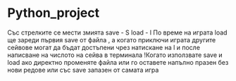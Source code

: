 # Python_project
Със стрелките се мести змията
save - S
load - l
По време на играта load ще зареди първия save от файла , а когато приключи играта другите сейвове могат да бъдат достъпени чрез натискане на l и после написване 
на числото на сейва в терминала
!Когато използвате save и load ако директно променяте файла или го оставете напълно празен без нови редове или със save запазен от самата игра
